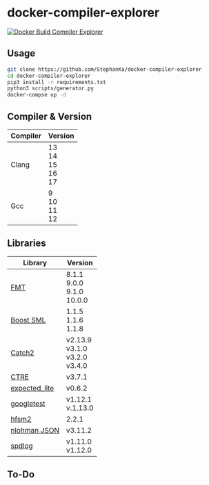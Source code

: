 # docker-compiler-explorer

[![Docker Build Compiler Explorer](https://github.com/StephanKa/docker-compiler-explorer/actions/workflows/build.yaml/badge.svg?branch=main)](https://github.com/StephanKa/docker-compiler-explorer/actions/workflows/build.yaml)

## Usage

```bash
git clone https://github.com/StephanKa/docker-compiler-explorer
cd docker-compiler-explorer
pip3 install -r requirements.txt
python3 scripts/generator.py
docker-compse up -d
```

## Compiler & Version

| Compiler | Version |
|----------|---------|
| Clang | 13<br/>14<br/>15<br/>16<br/>17 |
| Gcc | 9<br/>10<br/>11<br/>12 |

## Libraries

| Library | Version |
|----------|---------|
| [ FMT ](https://github.com/fmtlib/fmt.git) | 8.1.1<br/>9.0.0<br/>9.1.0<br/>10.0.0 |
| [ Boost SML ](https://github.com/boost-ext/sml.git) | 1.1.5<br/>1.1.6<br/>1.1.8 |
| [ Catch2 ](https://github.com/catchorg/Catch2.git) | v2.13.9<br/>v3.1.0<br/>v3.2.0<br/>v3.4.0 |
| [ CTRE ](https://github.com/hanickadot/compile-time-regular-expressions.git) | v3.7.1 |
| [ expected_lite ](https://github.com/martinmoene/expected-lite.git) | v0.6.2 |
| [ googletest ](https://github.com/google/googletest.git) | v1.12.1<br/>v.1.13.0 |
| [ hfsm2 ](https://github.com/andrew-gresyk/HFSM2.git) | 2.2.1 |
| [ nlohman JSON ](https://github.com/nlohmann/json.git) | v3.11.2 |
| [ spdlog ](https://github.com/gabime/spdlog.git) | v1.11.0<br/>v1.12.0 |

## To-Do